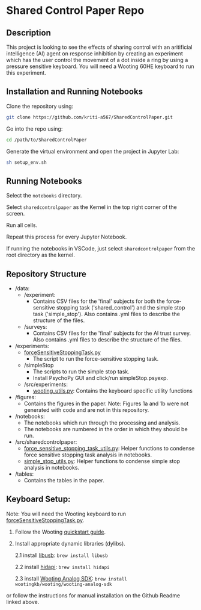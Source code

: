 # Shared Control Paper Repo

## Description
This project is looking to see the effects of sharing control with an aritificial intelligence (AI) agent on response inhibition by creating an experiment 
which has the user control the movement of a dot inside a ring by using a pressure sensitive keyboard. You will need a Wooting 60HE keyboard to run this experiment.

## Installation and Running Notebooks
Clone the repository using:

```bash
git clone https://github.com/kriti-a567/SharedControlPaper.git
```

Go into the repo using:

```bash
cd /path/to/SharedControlPaper
```

Generate the virtual environment and open the project in Jupyter Lab:

```bash
sh setup_env.sh
```

## Running Notebooks

Select the `notebooks` directory.

Select `sharedcontrolpaper` as the Kernel in the top right corner of the screen.

Run all cells.

Repeat this process for every Jupyter Notebook. 

If running the notebooks in VSCode, just select `sharedcontrolpaper` from the root directory as the kernel.

## Repository Structure

- /data:  
    - /experiment:  
      * Contains CSV files for the 'final' subjects for both the force-sensitive stopping task ('shared_control') and the simple stop task ('simple_stop'). Also contains .yml files to describe the structure of the files.
    - /surveys:  
      * Contains CSV files for the 'final' subjects for the AI trust survey. Also contains .yml files to describe the structure of the files.
- /experiments:  
    - [forceSensitiveStoppingTask.py](experiments/forceSensitiveStoppingTask.py)  
        * The script to run the force-sensitive stopping task.
    - /simpleStop  
        * The scripts to run the simple stop task.  
        * Install PsychoPy GUI and click/run simpleStop.psyexp.
    - /src/experiments:
        * [wooting_utils.py](src/experiments/wooting_utils.py): Contains the keyboard specific utility functions 
- /figures:  
    - Contains the figures in the paper. Note: Figures 1a and 1b were not generated with code and are not in this repository.  
- /notebooks:  
    - The notebooks which run through the processing and analysis.  
    - The notebooks are numbered in the order in which they should be run.  
- /src/sharedcontrolpaper:    
    - [force_sensitive_stopping_task_utils.py](src/sharedcontrolpaper/force_sensitive_stopping_task_utils.py): Helper functions to condense force sensitive stopping task analysis in notebooks.  
    - [simple_stop_utils.py](src/sharedcontrolpaper/simple_stop_utils.py): Helper functions to condense simple stop analysis in notebooks.  
- /tables:  
    - Contains the tables in the paper.

## Keyboard Setup:

Note: You will need the Wooting keyboard to run [forceSensitiveStoppingTask.py](experiments/forceSensitiveStoppingTask.py).

1. Follow the Wooting [quickstart guide](https://wooting.io/quickstart).
2. Install appropriate dynamic libraries (dylibs). 

    2.1 install [libusb](https://libusb.info/):
            `brew install libusb` 

    2.2 install [hidapi](https://formulae.brew.sh/formula/hidapi):
            `brew install hidapi` 
    
    2.3 install [Wooting Analog SDK](https://github.com/WootingKb/wooting-analog-sdk):
            `brew install wootingkb/wooting/wooting-analog-sdk`

or follow the instructions for manual installation on the Github Readme linked above.

